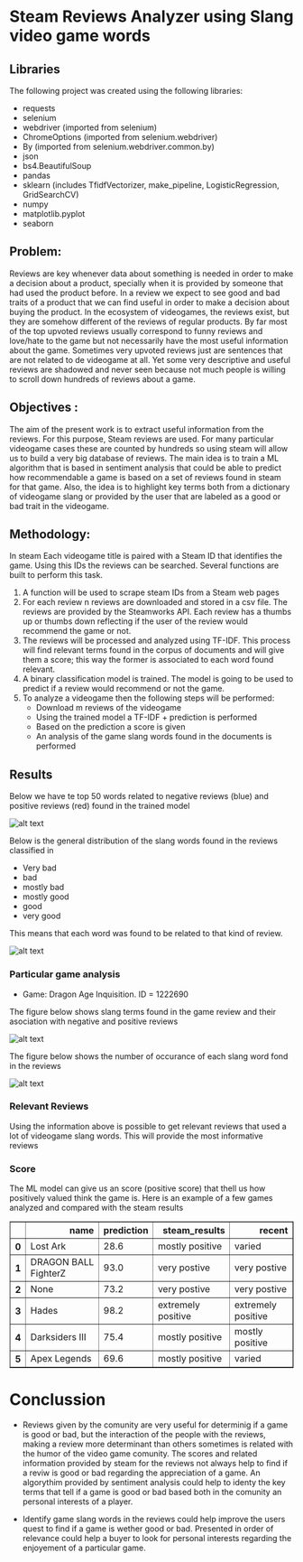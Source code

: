 # Steam Reviews Analyzer using Slang video game words

## Libraries
The following project was created using the following libraries:
- requests
- selenium
- webdriver (imported from selenium)
- ChromeOptions (imported from selenium.webdriver)
- By (imported from selenium.webdriver.common.by)
- json
- bs4.BeautifulSoup
- pandas
- sklearn (includes TfidfVectorizer, make_pipeline, LogisticRegression, GridSearchCV)
- numpy
- matplotlib.pyplot
- seaborn

## Problem: 

Reviews are key whenever data about something is needed in order to make a decision about a product, specially when it is provided by someone that had used the product before.
In a review we expect to see good and bad traits of a product that we can find useful in order to make a decision about buying the product.
In the ecosystem of videogames, the reviews exist, but they are somehow different of the reviews of regular products.
By far most of the top upvoted reviews usually correspond to funny reviews and love/hate to the game but not necessarily have the most useful information about the game. Sometimes very upvoted reviews just are sentences that are not related to de videogame at all. Yet some very descriptive and useful reviews are shadowed and never seen because not much people is willing to scroll down hundreds of reviews about a game.

## Objectives : 

The aim of the present work is to extract useful information from the reviews. For this purpose, Steam reviews are used. For many particular videogame cases these are counted by hundreds so using steam will allow us to build a very big database of reviews. 
The main idea is to train a ML algorithm that is based in sentiment analysis that could be able to predict how recommendable a game is based on a set of reviews found in steam for that game. Also, the idea is to highlight key terms both from a dictionary of videogame slang or provided by the user that are labeled as a good or bad trait in the videogame.

## Methodology: 

In steam Each videogame title is paired with a Steam ID that identifies the game. Using this IDs the reviews can be searched.
Several functions are built to perform this task.

1.	A function will be used to scrape steam IDs from a Steam web pages
2.	For each review n reviews are downloaded and stored in a csv file. The reviews are provided by the Steamworks API. Each review has a thumbs up or thumbs down reflecting if the user of the review would recommend the game or not.
3.	The reviews will be processed and analyzed using TF-IDF. This process will find relevant terms found in the corpus of documents and will give them a score; this way the former is associated to each word found relevant.
4.	A binary classification model is trained. The model is going to be used to predict if a review would recommend or not the game.
5.	To analyze a videogame then the following steps will be performed:
    -	Download m reviews of the videogame
    -	Using the trained model a TF-IDF + prediction is performed
    -	Based on the prediction a score is given
    -	An analysis of the game slang words found in the documents is performed

## Results

Below we have te top 50 words related to negative reviews (blue) and positive reviews (red) found in the trained model

![alt text](./figures/tfidf_general_analysis.png)

Below is the general distribution of the slang words found in the reviews classified in

- Very bad
- bad
- mostly bad
- mostly good
- good
- very good

This means that each word was found to be related to that kind of review.

![alt text](./figures/pie_general_analysis.png)

### Particular game analysis

- Game: Dragon Age Inquisition. ID = 1222690

The figure below shows slang terms found in the game review and their asociation with negative and positive reviews

![alt text](./figures/quality_analysis.png)

The figure below shows the number of occurance of each slang word fond in the reviews

![alt text](./figures/quality_distribution.png)

### Relevant Reviews

Using the information above is possible to get relevant reviews that used a lot of videogame slang words. This will provide the most informative reviews

### Score 

The ML model can give us an score (positive score) that thell us how positively valued think the game is. Here is an example of a few games analyzed and compared with the steam results

<div>

<table border="1" class="dataframe">
  <thead>
    <tr style="text-align: right;">
      <th></th>
      <th>name</th>
      <th>prediction</th>
      <th>steam_results</th>
      <th>recent</th>
    </tr>
  </thead>
  <tbody>
    <tr>
      <th>0</th>
      <td>Lost Ark</td>
      <td>28.6</td>
      <td>mostly positive</td>
      <td>varied</td>
    </tr>
    <tr>
      <th>1</th>
      <td>DRAGON BALL FighterZ</td>
      <td>93.0</td>
      <td>very postive</td>
      <td>very postive</td>
    </tr>
    <tr>
      <th>2</th>
      <td>None</td>
      <td>73.2</td>
      <td>very postive</td>
      <td>very postive</td>
    </tr>
    <tr>
      <th>3</th>
      <td>Hades</td>
      <td>98.2</td>
      <td>extremely positive</td>
      <td>extremely positive</td>
    </tr>
    <tr>
      <th>4</th>
      <td>Darksiders III</td>
      <td>75.4</td>
      <td>mostly positive</td>
      <td>mostly positive</td>
    </tr>
    <tr>
      <th>5</th>
      <td>Apex Legends</td>
      <td>69.6</td>
      <td>mostly positive</td>
      <td>varied</td>
    </tr>
  </tbody>
</table>
</div>


# Conclussion

- Reviews given by the comunity are very useful for determinig if a game is good or bad, but the interaction of the people with the reviews, making a review more determinant than others sometimes is related with the humor of the video game comunity. The scores and related information provided by steam for the reviews not always help to find if a reviw is good or bad regarding the appreciation of a game. An algorythim provided by sentiment analysis could help to identy the key terms that tell if a game is good or bad based both in the comunity an personal interests of a player.

- Identify game slang words in the reviews could help improve the users quest to find if a game is wether good or bad. Presented in order of relevance could help a buyer to look for personal interests regarding the enjoyement of a particular game. 
